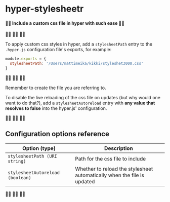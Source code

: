 # hyper-stylesheetr

#### 💁🏻 Include a custom css file in hyper with such ease 💁🏻

💁🏻 💁🏻 💁🏻

To apply custom css styles in hyper, add a ``stylesheetPath`` entry to the ``.hyper.js`` configuration file's exports, for example:

```javascript
module.exports = {
  stylesheetPath: '/Users/mattimeika/kikki/styleshet3000.css'
}
```

💁🏻 💁🏻 💁🏻

Remember to create the file you are referring to.

To disable the live reloading of the css file on updates (but why would one want to do that?), add a ``stylesheetAutoreload`` entry with __any value that resolves to false__ into the hyper.js' configuration.

💁🏻 💁🏻 💁🏻

## Configuration options reference

| Option (type) | Description |
| --- | --- |
| ``stylesheetPath (URI string)`` | Path for the css file to include |
| ``stylesheetAutoreload (boolean)`` | Whether to reload the stylesheet automatically when the file is updated |

💁🏻 💁🏻 💁🏻
